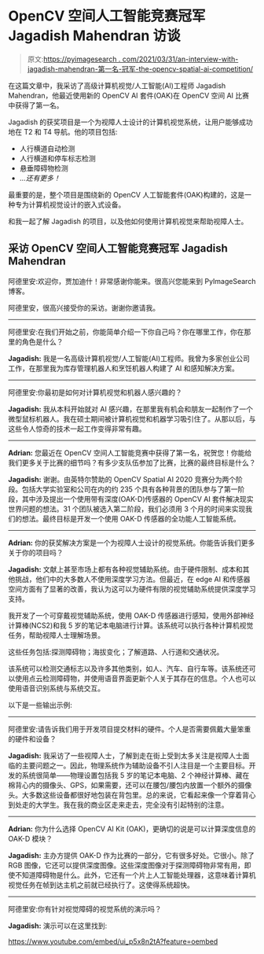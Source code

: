 # OpenCV 空间人工智能竞赛冠军 Jagadish Mahendran 访谈

> 原文:[https://pyimagesearch . com/2021/03/31/an-interview-with-jagadish-mahendran-第一名-冠军-the-opencv-spatial-ai-competition/](https://pyimagesearch.com/2021/03/31/an-interview-with-jagadish-mahendran-1st-place-winner-of-the-opencv-spatial-ai-competition/)

在这篇文章中，我采访了高级计算机视觉/人工智能(AI)工程师 Jagadish Mahendran，他最近使用新的 OpenCV AI 套件(OAK)在 OpenCV 空间 AI 比赛中获得了第一名。

Jagadish 的获奖项目是一个为视障人士设计的计算机视觉系统，让用户能够成功地在 T2 和 T4 导航。他的项目包括:

*   人行横道自动检测
*   人行横道和停车标志检测
*   悬垂障碍物检测
*   *…还有更多！*

最重要的是，整个项目是围绕新的 OpenCV 人工智能套件(OAK)构建的，这是一种专为计算机视觉设计的嵌入式设备。

和我一起了解 Jagadish 的项目，以及他如何使用计算机视觉来帮助视障人士。

## **采访 OpenCV 空间人工智能竞赛冠军 Jagadish Mahendran**

阿德里安:欢迎你，贾加迪什！非常感谢你能来。很高兴您能来到 PyImageSearch 博客。

阿德里安，很高兴接受你的采访。谢谢你邀请我。

* * *

阿德里安:在我们开始之前，你能简单介绍一下你自己吗？你在哪里工作，你在那里的角色是什么？

**Jagadish:** 我是一名高级计算机视觉/人工智能(AI)工程师。我曾为多家创业公司工作，在那里我为库存管理机器人和烹饪机器人构建了 AI 和感知解决方案。

* * *

阿德里安:你最初是如何对计算机视觉和机器人感兴趣的？

**Jagadish:** 我从本科开始就对 AI 感兴趣，在那里我有机会和朋友一起制作了一个微型鼠标机器人。我在硕士期间被计算机视觉和机器学习吸引住了。从那以后，与这些令人惊奇的技术一起工作变得非常有趣。

* * *

**Adrian:** 您最近在 OpenCV 空间人工智能竞赛中获得了第一名，祝贺您！你能给我们更多关于比赛的细节吗？有多少支队伍参加了比赛，比赛的最终目标是什么？

**Jagadish:** 谢谢。由英特尔赞助的 OpenCV Spatial AI 2020 竞赛分为两个阶段。包括大学实验室和公司在内的约 235 个具有各种背景的团队参与了第一阶段，其中涉及提出一个使用带有深度(OAK-D)传感器的 OpenCV AI 套件解决现实世界问题的想法。31 个团队被选入第二阶段，我们必须用 3 个月的时间来实现我们的想法。最终目标是开发一个使用 OAK-D 传感器的全功能人工智能系统。

* * *

**Adrian:** 你的获奖解决方案是一个为视障人士设计的视觉系统。你能告诉我们更多关于你的项目吗？

**Jagadish:** 文献上甚至市场上都有各种视觉辅助系统。由于硬件限制、成本和其他挑战，他们中的大多数人不使用深度学习方法。但最近，在 edge AI 和传感器空间方面有了显著的改善，我认为这可以为硬件有限的视觉辅助系统提供深度学习支持。

我开发了一个可穿戴视觉辅助系统，使用 OAK-D 传感器进行感知，使用外部神经计算棒(NCS2)和我 5 岁的笔记本电脑进行计算。该系统可以执行各种计算机视觉任务，帮助视障人士理解场景。

这些任务包括:探测障碍物；海拔变化；了解道路、人行道和交通状况。

该系统可以检测交通标志以及许多其他类别，如人、汽车、自行车等。该系统还可以使用点云检测障碍物，并使用语音界面更新个人关于其存在的信息。个人也可以使用语音识别系统与系统交互。

以下是一些输出示例:

* * *

阿德里安:请告诉我们用于开发项目提交材料的硬件。个人是否需要佩戴大量笨重的硬件和设备？

**Jagadish:** 我采访了一些视障人士，了解到走在街上受到太多关注是视障人士面临的主要问题之一。因此，物理系统作为辅助设备不引人注目是一个主要目标。开发的系统很简单——物理设置包括我 5 岁的笔记本电脑、2 个神经计算棒、藏在棉背心内的摄像头、GPS，如果需要，还可以在腰包/腰包内放置一个额外的摄像头。大多数这些设备都很好地包装在背包里。总的来说，它看起来像一个穿着背心到处走的大学生。我在我的商业区走来走去，完全没有引起特别的注意。

* * *

**Adrian:** 你为什么选择 OpenCV AI Kit (OAK)，更确切的说是可以计算深度信息的 OAK-D 模块？

**Jagadish:** 主办方提供 OAK-D 作为比赛的一部分，它有很多好处。它很小。除了 RGB 图像，它还可以提供深度图像。这些深度图像对于探测障碍物非常有用，即使不知道障碍物是什么。此外，它还有一个片上人工智能处理器，这意味着计算机视觉任务在帧到达主机之前就已经执行了。这使得系统超快。

* * *

阿德里安:你有针对视觉障碍的视觉系统的演示吗？

**Jagadish:** 演示可以在这里找到:

<https://www.youtube.com/embed/ui_p5x8n2tA?feature=oembed>
